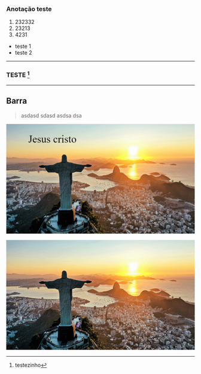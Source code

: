 ### Anotação teste

1. 232332
2. 23213
3. 4231
*  teste 1
* teste 2
--- 
### TESTE [^1]

----
###
## Barra
>asdasd
>sdasd
>asdsa
>dsa
>

[^1]: testezinho


![Nome que aparecerá a imagem|452x263](Assets/Attachments/Anotação-1738677140904.png)




![Anotação-1738677113392|448x260](Assets/Attachments/Anotação-1738677113392.png)






























































